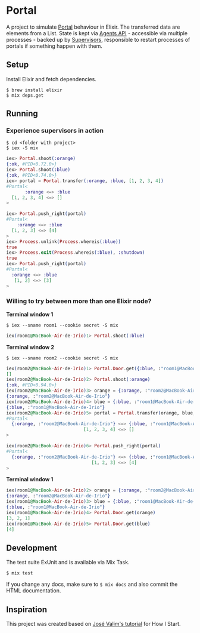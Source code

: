 # Portal

A project to simulate [Portal](http://en.wikipedia.org/wiki/Portal_(video_game)) behaviour in Elixir. The transferred data are elements from a List. State is kept via [Agents API](http://elixir-lang.org/docs/stable/elixir/Agent.html) - accessible via multiple processes - backed up by [Supervisors](http://elixir-lang.org/docs/stable/elixir/Supervisor.html), responsible to restart processes of portals if something happen with them.

## Setup

Install Elixir and fetch dependencies.

```console
$ brew install elixir
$ mix deps.get
```

## Running

### Experience supervisors in action

```console
$ cd <folder with project>
$ iex -S mix
```

```elixir
iex> Portal.shoot(:orange)
{:ok, #PID<0.72.0>}
iex> Portal.shoot(:blue)
{:ok, #PID<0.74.0>}
iex> portal = Portal.transfer(:orange, :blue, [1, 2, 3, 4])
#Portal<
       :orange <=> :blue
  [1, 2, 3, 4] <=> []
>

iex> Portal.push_right(portal)
#Portal<
    :orange <=> :blue
  [1, 2, 3] <=> [4]
>
iex> Process.unlink(Process.whereis(:blue))
true
iex> Process.exit(Process.whereis(:blue), :shutdown)
true
iex> Portal.push_right(portal)
#Portal<
  :orange <=> :blue
   [1, 2] <=> [3]
>
```

### Willing to try between more than one Elixir node?

**Terminal window 1**

```console
$ iex --sname room1 --cookie secret -S mix
```

```elixir
iex(room1@MacBook-Air-de-Irio)1> Portal.shoot(:blue)
```

**Terminal window 2**

```console
$ iex --sname room2 --cookie secret -S mix
```

```elixir
iex(room2@MacBook-Air-de-Irio)1> Portal.Door.get({:blue, :"room1@MacBook-Air-de-Irio"})
[]
iex(room2@MacBook-Air-de-Irio)2> Portal.shoot(:orange)
{:ok, #PID<0.94.0>}
iex(room2@MacBook-Air-de-Irio)3> orange = {:orange, :"room2@MacBook-Air-de-Irio"}
{:orange, :"room2@MacBook-Air-de-Irio"}
iex(room2@MacBook-Air-de-Irio)4> blue = {:blue, :"room1@MacBook-Air-de-Irio"}
{:blue, :"room1@MacBook-Air-de-Irio"}
iex(room2@MacBook-Air-de-Irio)5> portal = Portal.transfer(orange, blue, [1, 2, 3, 4])
#Portal<
  {:orange, :"room2@MacBook-Air-de-Irio"} <=> {:blue, :"room1@MacBook-Air-de-Irio"}
                             [1, 2, 3, 4] <=> []
>

iex(room2@MacBook-Air-de-Irio)6> Portal.push_right(portal)
#Portal<
  {:orange, :"room2@MacBook-Air-de-Irio"} <=> {:blue, :"room1@MacBook-Air-de-Irio"}
                                [1, 2, 3] <=> [4]
>
```

**Terminal window 1**

```elixir
iex(room1@MacBook-Air-de-Irio)2> orange = {:orange, :"room2@MacBook-Air-de-Irio"}
{:orange, :"room2@MacBook-Air-de-Irio"}
iex(room1@MacBook-Air-de-Irio)3> blue = {:blue, :"room1@MacBook-Air-de-Irio"}
{:blue, :"room1@MacBook-Air-de-Irio"}
iex(room1@MacBook-Air-de-Irio)4> Portal.Door.get(orange)
[3, 2, 1]
iex(room1@MacBook-Air-de-Irio)5> Portal.Door.get(blue)
[4]
```

## Development

The test suite ExUnit and is available via Mix Task.

```console
$ mix test
```

If you change any docs, make sure to `$ mix docs` and also commit the HTML documentation.

## Inspiration

This project was created based on [José Valim's tutorial](http://howistart.org/posts/elixir/1) for How I Start.
